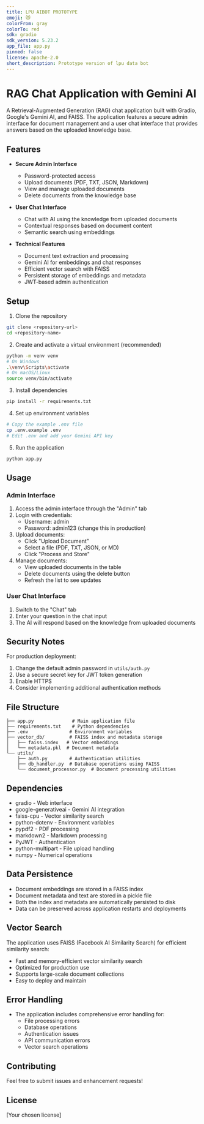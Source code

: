 ```yaml
---
title: LPU AIBOT PROTOTYPE
emoji: 😻
colorFrom: gray
colorTo: red
sdk: gradio
sdk_version: 5.23.2
app_file: app.py
pinned: false
license: apache-2.0
short_description: Prototype version of lpu data bot
---
```



# RAG Chat Application with Gemini AI

A Retrieval-Augmented Generation (RAG) chat application built with Gradio, Google's Gemini AI, and FAISS. The application features a secure admin interface for document management and a user chat interface that provides answers based on the uploaded knowledge base.

## Features

- **Secure Admin Interface**
  - Password-protected access
  - Upload documents (PDF, TXT, JSON, Markdown)
  - View and manage uploaded documents
  - Delete documents from the knowledge base

- **User Chat Interface**
  - Chat with AI using the knowledge from uploaded documents
  - Contextual responses based on document content
  - Semantic search using embeddings

- **Technical Features**
  - Document text extraction and processing
  - Gemini AI for embeddings and chat responses
  - Efficient vector search with FAISS
  - Persistent storage of embeddings and metadata
  - JWT-based admin authentication

## Setup

1. Clone the repository
```bash
git clone <repository-url>
cd <repository-name>
```

2. Create and activate a virtual environment (recommended)
```bash
python -m venv venv
# On Windows
.\venv\Scripts\activate
# On macOS/Linux
source venv/bin/activate
```

3. Install dependencies
```bash
pip install -r requirements.txt
```

4. Set up environment variables
```bash
# Copy the example .env file
cp .env.example .env
# Edit .env and add your Gemini API key
```

5. Run the application
```bash
python app.py
```

## Usage

### Admin Interface
1. Access the admin interface through the "Admin" tab
2. Login with credentials:
   - Username: admin
   - Password: admin123 (change this in production)
3. Upload documents:
   - Click "Upload Document"
   - Select a file (PDF, TXT, JSON, or MD)
   - Click "Process and Store"
4. Manage documents:
   - View uploaded documents in the table
   - Delete documents using the delete button
   - Refresh the list to see updates

### User Chat Interface
1. Switch to the "Chat" tab
2. Enter your question in the chat input
3. The AI will respond based on the knowledge from uploaded documents

## Security Notes

For production deployment:
1. Change the default admin password in `utils/auth.py`
2. Use a secure secret key for JWT token generation
3. Enable HTTPS
4. Consider implementing additional authentication methods

## File Structure
```
├── app.py              # Main application file
├── requirements.txt    # Python dependencies
├── .env               # Environment variables
├── vector_db/         # FAISS index and metadata storage
│   ├── faiss.index   # Vector embeddings
│   └── metadata.pkl  # Document metadata
└── utils/
    ├── auth.py        # Authentication utilities
    ├── db_handler.py  # Database operations using FAISS
    └── document_processor.py  # Document processing utilities
```

## Dependencies

- gradio - Web interface
- google-generativeai - Gemini AI integration
- faiss-cpu - Vector similarity search
- python-dotenv - Environment variables
- pypdf2 - PDF processing
- markdown2 - Markdown processing
- PyJWT - Authentication
- python-multipart - File upload handling
- numpy - Numerical operations

## Data Persistence

- Document embeddings are stored in a FAISS index
- Document metadata and text are stored in a pickle file
- Both the index and metadata are automatically persisted to disk
- Data can be preserved across application restarts and deployments

## Vector Search

The application uses FAISS (Facebook AI Similarity Search) for efficient similarity search:
- Fast and memory-efficient vector similarity search
- Optimized for production use
- Supports large-scale document collections
- Easy to deploy and maintain

## Error Handling

- The application includes comprehensive error handling for:
  - File processing errors
  - Database operations
  - Authentication issues
  - API communication errors
  - Vector search operations

## Contributing

Feel free to submit issues and enhancement requests!

## License

[Your chosen license]
